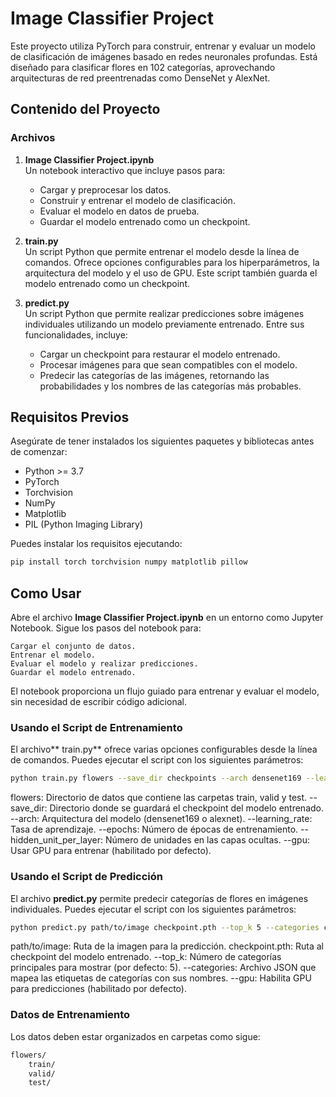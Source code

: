 # Image Classifier Project

Este proyecto utiliza PyTorch para construir, entrenar y evaluar un modelo de clasificación de imágenes basado en redes neuronales profundas. Está diseñado para clasificar flores en 102 categorías, aprovechando arquitecturas de red preentrenadas como DenseNet y AlexNet.

## Contenido del Proyecto

### Archivos

1. **Image Classifier Project.ipynb**  
   Un notebook interactivo que incluye pasos para:
   - Cargar y preprocesar los datos.
   - Construir y entrenar el modelo de clasificación.
   - Evaluar el modelo en datos de prueba.
   - Guardar el modelo entrenado como un checkpoint.

2. **train.py**  
   Un script Python que permite entrenar el modelo desde la línea de comandos. Ofrece opciones configurables para los hiperparámetros, la arquitectura del modelo y el uso de GPU. Este script también guarda el modelo entrenado como un checkpoint.

3. **predict.py**  
   Un script Python que permite realizar predicciones sobre imágenes individuales utilizando un modelo previamente entrenado. Entre sus funcionalidades, incluye:
   - Cargar un checkpoint para restaurar el modelo entrenado.
   - Procesar imágenes para que sean compatibles con el modelo.
   - Predecir las categorías de las imágenes, retornando las probabilidades y los nombres de las categorías más probables.

## Requisitos Previos

Asegúrate de tener instalados los siguientes paquetes y bibliotecas antes de comenzar:

- Python >= 3.7
- PyTorch
- Torchvision
- NumPy
- Matplotlib
- PIL (Python Imaging Library)

Puedes instalar los requisitos ejecutando:

```bash
pip install torch torchvision numpy matplotlib pillow
```
## Como Usar
Abre el archivo **Image Classifier Project.ipynb** en un entorno como Jupyter Notebook.
Sigue los pasos del notebook para:

    Cargar el conjunto de datos.
    Entrenar el modelo.
    Evaluar el modelo y realizar predicciones.
    Guardar el modelo entrenado.
El notebook proporciona un flujo guiado para entrenar y evaluar el modelo, sin necesidad de escribir código adicional.

### Usando el Script de Entrenamiento
El archivo** train.py** ofrece varias opciones configurables desde la línea de comandos. Puedes ejecutar el script con los siguientes parámetros:
```bash
python train.py flowers --save_dir checkpoints --arch densenet169 --learning_rate 0.003 --epochs 20 --hidden_unit_per_layer 1024 512 --gpu
```
flowers: Directorio de datos que contiene las carpetas train, valid y test.
--save_dir: Directorio donde se guardará el checkpoint del modelo entrenado.
--arch: Arquitectura del modelo (densenet169 o alexnet).
--learning_rate: Tasa de aprendizaje.
--epochs: Número de épocas de entrenamiento.
--hidden_unit_per_layer: Número de unidades en las capas ocultas.
--gpu: Usar GPU para entrenar (habilitado por defecto).

### Usando el Script de Predicción

El archivo **predict.py** permite predecir categorías de flores en imágenes individuales. Puedes ejecutar el script con los siguientes parámetros:
```bash
python predict.py path/to/image checkpoint.pth --top_k 5 --categories cat_to_name.json --gpu
```

path/to/image: Ruta de la imagen para la predicción.
checkpoint.pth: Ruta al checkpoint del modelo entrenado.
--top_k: Número de categorías principales para mostrar (por defecto: 5).
--categories: Archivo JSON que mapea las etiquetas de categorías con sus nombres.
--gpu: Habilita GPU para predicciones (habilitado por defecto).

### Datos de Entrenamiento

Los datos deben estar organizados en carpetas como sigue:
```bash
flowers/
    train/
    valid/
    test/
```
